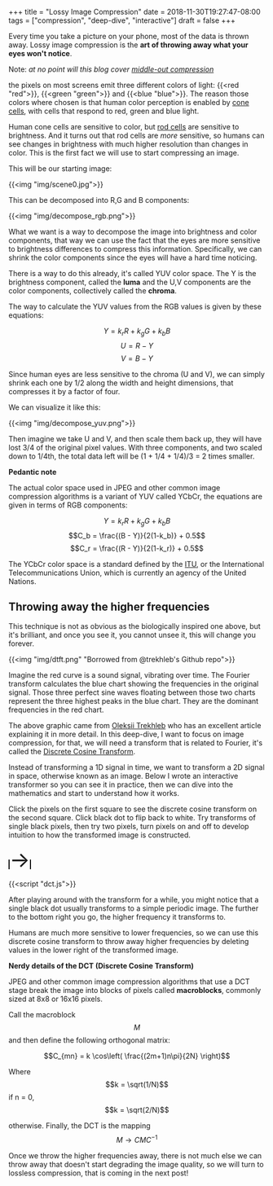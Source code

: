 +++
title = "Lossy Image Compression"
date = 2018-11-30T19:27:47-08:00
tags = ["compression", "deep-dive", "interactive"]
draft = false
+++

Every time you take a picture on your phone, most of the data is thrown away.
Lossy image compression is the **art of throwing away what your eyes won't notice**.

Note: *at no point will this blog cover [middle-out compression](https://www.youtube.com/watch?v=uf7_m6z12p4)*

the pixels on most screens emit three different colors of light:
{{<red "red">}}, {{<green "green">}} and {{<blue "blue">}}. The reason
those colors where chosen is that human color perception is enabled
by [cone cells](https://en.wikipedia.org/wiki/Cone_cell), with cells
that respond to red, green and blue light.

Human cone cells are sensitive to color, but
[rod cells](https://en.wikipedia.org/wiki/Rod_cell) are sensitive to
brightness. And it turns out that rod cells are *more* sensitive, so
humans can see changes in brightness with much higher resolution than
changes in color. This is the first fact we will use to start compressing
an image.

This will be our starting image:

{{<img "img/scene0.jpg">}}

This can be decomposed into R,G and B components:

{{<img "img/decompose_rgb.png">}}

What we want is a way to decompose the image into brightness and color
components, that way we can use the fact that the eyes are more sensitive
to brightness differences to compress this information. Specifically,
we can shrink the color components since the eyes will have a hard time
noticing.

There is a way to do this already, it's called YUV color space. The Y is
the brightness component, called the **luma** and the U,V components are the
color components, collectively called the **chroma**.

The way to calculate the YUV values from the RGB values is given by these
equations:

$$Y = k_r R + k_g G + k_b B $$
$$U = R - Y$$
$$V = B - Y$$

Since human eyes are less sensitive to the chroma (U and V), we can simply
shrink each one by 1/2 along the width and height dimensions, that compresses
it by a factor of four.

We can visualize it like this:

{{<img "img/decompose_yuv.png">}}

Then imagine we take U and V, and then scale them back up, they will have lost
3/4 of the original pixel values. With three components, and two scaled down to
1/4th, the total data left will be (1 + 1/4 + 1/4)/3 = 2 times smaller.

<div class="yellow-note">
<b>Pedantic note</b>
<br>

The actual color space used in JPEG and other common image compression
algorithms is a variant of YUV called YCbCr, the equations are given
in terms of RGB components:

$$Y = k_r R + k_g G + k_b B $$
$$C_b = \frac{(B - Y)}{2(1-k_b)} + 0.5$$
$$C_r = \frac{(R - Y)}{2(1-k_r)} + 0.5$$

The YCbCr color space is a standard defined by the <a href="https://itu.int">ITU</a>,
or the International Telecommunications Union, which is currently an agency of
the United Nations.

</div>

## Throwing away the higher frequencies

This technique is not as obvious as the biologically inspired one above, but it's
brilliant, and once you see it, you cannot unsee it, this will change you forever.

{{<img "img/dtft.png" "Borrowed from @trekhleb's Github repo">}}

Imagine the red curve is a sound signal, vibrating over time. The Fourier transform
calculates the blue chart showing the frequencies in the original signal.
Those three perfect sine waves floating between those two charts represent the
three highest peaks in the blue chart. They are the dominant frequencies in the
red chart.

The above graphic came from [Oleksii Trekhleb](https://medium.com/@trekhleb/playing-with-discrete-fourier-transform-algorithm-in-javascript-57087c74a520) who has an excellent article
explaining it in more detail. In this deep-dive, I want to focus on image compression, for
that, we will need a transform that is related to Fourier, it's called the [Discrete Cosine
Transform](https://en.wikipedia.org/wiki/Discrete_cosine_transform).

Instead of transforming a 1D signal in time, we want to transform a 2D signal in space,
otherwise known as an image. Below I wrote an interactive transformer so you can see it in
practice, then we can dive into the mathematics and start to understand how it works.

Click the pixels on the first square to see the discrete cosine transform on the second square.
Click black dot to flip back to white. Try transforms
of single black pixels, then try two pixels, turn pixels on and off to develop intuition to
how the transformed image is constructed.

<canvas id="dct1" width="256" height="256" style="border:1px solid #000000;">
</canvas>
<span style="font-size: 3em;">&rarr;</span>
<canvas id="dct2" width="256" height="256" style="border:1px solid #000000;">
</canvas>

{{<script "dct.js">}}

After playing around with the transform for a while, you might notice that a single black dot
usually transforms to a simple periodic image. The further to the bottom right you go, the
higher frequency it transforms to.

Humans are much more sensitive to lower frequencies, so we can use this
discrete cosine transform to throw away higher frequencies by deleting values in the lower
right of the transformed image.


<div class="yellow-note">
<b>Nerdy details of the DCT (Discrete Cosine Transform)</b>
<br>

JPEG and other common image compression algorithms that use a DCT stage break the image
into blocks of pixels called <b>macroblocks</b>, commonly sized at 8x8 or 16x16 pixels.

Call the macroblock $$M$$ and then define the following orthogonal matrix:

$$C_{mn} = k \cos\left( \frac{(2m+1)n\pi}{2N} \right)$$

Where $$k = \sqrt(1/N)$$ if n = 0,
$$k = \sqrt(2/N)$$

otherwise. Finally, the DCT is the mapping $$M \to CMC^{-1}$$

</div>

Once we throw the higher frequencies away, there is not much else we can throw away that doesn't 
start degrading the image quality, so we will turn to lossless compression, that is coming in the 
next post!
